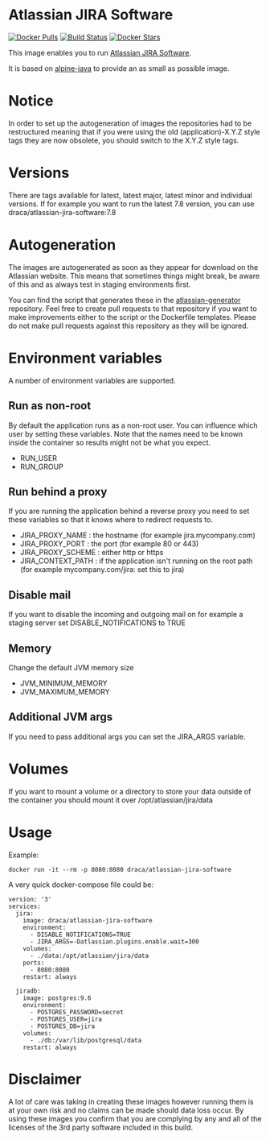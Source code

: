 # Atlassian JIRA Software

[![Docker Pulls](https://img.shields.io/docker/pulls/draca/atlassian-jira-software.svg)](https://hub.docker.com/r/draca/atlassian-jira-software/)
[![Build Status](https://img.shields.io/docker/build/draca/atlassian-jira-software.svg)](https://hub.docker.com/r/draca/atlassian-jira-software/builds/)
[![Docker Stars](https://img.shields.io/docker/stars/draca/atlassian-jira-software.svg)](https://hub.docker.com/r/draca/atlassian-jira-software/)

This image enables you to run [Atlassian JIRA Software](https://www.atlassian.com/software/jira/software).

It is based on [alpine-java](https://hub.docker.com/r/anapsix/alpine-java/) to provide an as small as possible image.

# Notice

In order to set up the autogeneration of images the repositories had to be restructured meaning that if you were using the old (application)-X.Y.Z style tags they are now obsolete, you should switch to the X.Y.Z style tags.

# Versions

There are tags available for latest, latest major, latest minor and individual versions. If for example you want to run the latest 7.8 version, you can use draca/atlassian-jira-software:7.8

# Autogeneration

The images are autogenerated as soon as they appear for download on the Atlassian website. This means that sometimes things might break, be aware of this and as always test in staging environments first.

You can find the script that generates these in the [atlassian-generator](https://github.com/draca-be/atlassian-generator) repository. Feel free to create pull requests to that repository if you want to make improvements either to the script or the Dockerfile templates. Please do not make pull requests against this repository as they will be ignored.

# Environment variables

A number of environment variables are supported.

## Run as non-root

By default the application runs as a non-root user. You can influence which user by setting these variables. Note that the names need to be known inside the container so results might not be what you expect.

* RUN_USER
* RUN_GROUP

## Run behind a proxy

If you are running the application behind a reverse proxy you need to set these variables so that it knows where to redirect requests to.

* JIRA_PROXY_NAME : the hostname (for example jira.mycompany.com)
* JIRA_PROXY_PORT : the port (for example 80 or 443)
* JIRA_PROXY_SCHEME : either http or https
* JIRA_CONTEXT_PATH : if the application isn't running on the root path (for example mycompany.com/jira: set this to jira)

## Disable mail

If you want to disable the incoming and outgoing mail on for example a staging server set DISABLE_NOTIFICATIONS to TRUE

## Memory

Change the default JVM memory size

* JVM_MINIMUM_MEMORY
* JVM_MAXIMUM_MEMORY

## Additional JVM args

If you need to pass additional args you can set the JIRA_ARGS variable.

# Volumes

If you want to mount a volume or a directory to store your data outside of the container you should mount it over /opt/atlassian/jira/data

# Usage

Example:

    docker run -it --rm -p 8080:8080 draca/atlassian-jira-software

A very quick docker-compose file could be:

```
version: '3'
services:
  jira:
    image: draca/atlassian-jira-software
    environment:
      - DISABLE_NOTIFICATIONS=TRUE
      - JIRA_ARGS=-Datlassian.plugins.enable.wait=300
    volumes:
      - ./data:/opt/atlassian/jira/data
    ports:
      - 8080:8080
    restart: always

  jiradb:
    image: postgres:9.6
    environment:
      - POSTGRES_PASSWORD=secret
      - POSTGRES_USER=jira
      - POSTGRES_DB=jira
    volumes:
      - ./db:/var/lib/postgresql/data
    restart: always
```

# Disclaimer

A lot of care was taking in creating these images however running them is at your own risk and no claims can be made should data loss occur. By using these images you confirm that you are complying by any and all of the licenses of the 3rd party software included in this build.